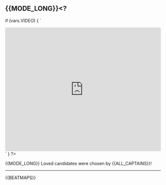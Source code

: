 ## <a name="{{MODE_SHORT}}" id="{{MODE_SHORT}}"></a>{{MODE_LONG}}<?
if (vars.VIDEO) {
`

<iframe width="100%" height="400" src="https://www.youtube.com/embed/${vars.VIDEO}?rel=0" frameborder="0" allow="autoplay; encrypted-media" allowfullscreen></iframe>`
} ?>

{{MODE_LONG}} Loved candidates were chosen by {{ALL_CAPTAINS}}!<?
if (vars.CONSISTENT_CAPTAINS && vars.CONSISTENT_CAPTAINS !== 'Captain') {
` This week, all ${vars.MODE_LONG} beatmap descriptions were written by [${vars.CONSISTENT_CAPTAINS}](${getUserLink(vars.CONSISTENT_CAPTAINS)}).`
} ?>

---

{{BEATMAPS}}

